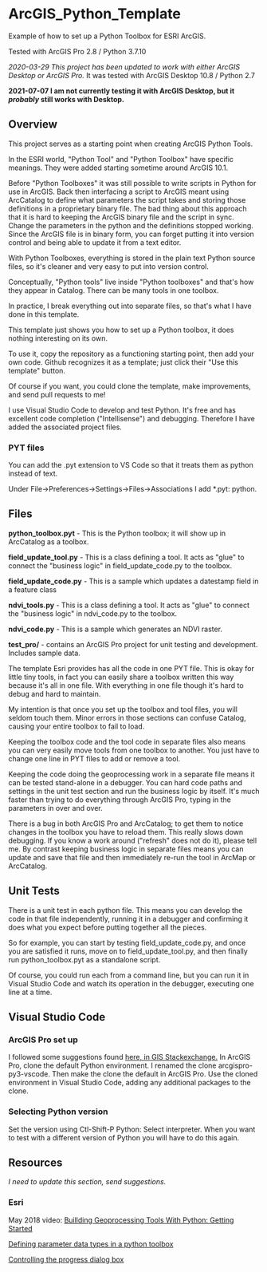 # ArcGIS_Python_Template
Example of how to set up a Python Toolbox for ESRI ArcGIS.

Tested with ArcGIS Pro 2.8 / Python 3.7.10

*2020-03-29 This project has been updated to work with either ArcGIS Desktop or ArcGIS Pro.*
It was tested with ArcGIS Desktop 10.8 / Python 2.7

**2021-07-07 I am not currently testing it with ArcGIS Desktop, but it *probably* still works with Desktop.**

## Overview

This project serves as a starting point when creating ArcGIS Python Tools.

In the ESRI world, "Python Tool" and "Python Toolbox" have specific
meanings.  They were added starting sometime around ArcGIS 10.1. 

Before "Python Toolboxes" it was still possible to write scripts in
Python for use in ArcGIS. Back then interfacing a script to ArcGIS
meant using ArcCatalog to define what parameters the script takes and
storing those definitions in a proprietary binary file. The bad thing
about this approach that it is hard to keeping the ArcGIS binary file
and the script in sync. Change the parameters in the python and the
definitions stopped working. Since the ArcGIS file is in binary form,
you can forget putting it into version control and being able to
update it from a text editor.

With Python Toolboxes, everything is stored in the plain text Python
source files, so it's cleaner and very easy to put into version
control.

Conceptually, "Python tools" live inside "Python toolboxes" and that's
how they appear in Catalog. There can be many tools in one toolbox.

In practice, I break everything out into separate files,
so that's what I have done in this template.

This template just shows you how to set up a Python toolbox, it does nothing interesting on its own.

To use it, copy the repository as a functioning starting point, then add your own code. Github recognizes it as a template; just click their "Use this template" button.

Of course if you want, you could clone the template, make improvements, and send pull requests to me!

I use Visual Studio Code to develop and test Python. It's free and has excellent code completion ("Intellisense") and debugging. Therefore I have added the associated project files. 

### PYT files

You can add the .pyt extension to VS Code so that it treats them as python instead of text. 

Under File->Preferences->Settings->Files->Associations
I add *.pyt: python.

## Files

**python_toolbox.pyt** - This is the Python toolbox; it will show up in ArcCatalog as a toolbox.

**field_update_tool.py** - This is a class defining a tool. It acts as "glue" to connect the "business logic" in field_update_code.py to the toolbox.

**field_update_code.py** - This is a sample which updates a datestamp field in a feature class

**ndvi_tools.py** - This is a class defining a tool. It acts as "glue" to connect the "business logic" in ndvi_code.py to the toolbox.

**ndvi_code.py** - This is a sample which generates an NDVI raster.

**test_pro/** - contains an ArcGIS Pro project for unit testing and development.
Includes sample data.

The template Esri provides has all the code in one PYT file. This is okay for little tiny tools, in fact you can easily share a toolbox written this way because it's all in one file. With everything in one file though it's hard to debug and hard to maintain.

My intention is that once you set up the toolbox and tool files, you will seldom touch them. Minor errors in those sections can confuse Catalog, causing your entire toolbox to fail to load.

Keeping the toolbox code and the tool code in separate files also means you can very easily move tools from one toolbox to another. You just have to change one line in PYT files to add or remove a tool. 

Keeping the code doing the geoprocessing work in a separate file means it can be tested stand-alone in a debugger. You can hard code paths and settings in the unit test section and run the business logic by itself. It's much faster than trying to do everything through ArcGIS Pro, typing in the parameters in over and over.

There is a bug in both ArcGIS Pro and ArcCatalog; to get them to notice changes in the toolbox you have to reload them. This really slows down debugging. If you know a work around ("refresh" does not do it), please tell me. By contrast keeping business logic in separate files means you can update and save that file and then immediately re-run the tool in ArcMap or ArcCatalog.

## Unit Tests

There is a unit test in each python file. This means you can develop the code in that file independently, running it in a debugger and confirming it does what you expect before putting together all the pieces. 

So for example, you can start by testing field_update_code.py,
and once you are satisfied it runs, move on to field_update_tool.py,
and then finally run python_toolbox.pyt as a standalone script.

Of course, you could run each from a command line, but you can run it in 
Visual Studio Code and watch its operation in the debugger, executing
one line at a time.

## Visual Studio Code
### ArcGIS Pro set up

I followed some suggestions found [here, in GIS Stackexchange.](https://gis.stackexchange.com/questions/203380/setting-up-python-arcpy-with-arcgis-pro-and-visual-studio/356487#356487)
In ArcGIS Pro, clone the default Python environment. I renamed the clone arcgispro-py3-vscode. Then make the clone the default in ArcGIS Pro.
Use the cloned environment in Visual Studio Code, adding any additional packages
to the clone. 

### Selecting Python version

Set the version using Ctl-Shift-P Python: Select interpreter.
When you want to test with a different version of Python you will have to do 
this again.

## Resources

*I need to update this section, send suggestions.*

### Esri

May 2018 video: [Buillding Geoprocessing Tools With Python: Getting Started](https://www.youtube.com/watch?v=iTZytnBcagQ)

[Defining parameter data types in a python toolbox](https://desktop.arcgis.com/en/arcmap/latest/analyze/creating-tools/defining-parameter-data-types-in-a-python-toolbox.htm)

[Controlling the progress dialog box](https://desktop.arcgis.com/en/arcmap/latest/analyze/creating-tools/controlling-the-progress-dialog-box.htm)

